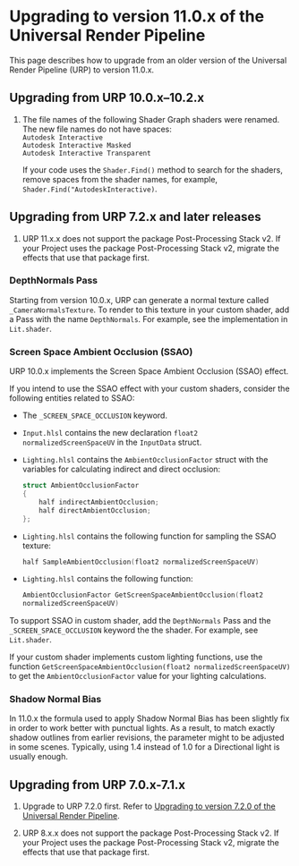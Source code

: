 # Upgrading to version 11.0.x of the Universal Render Pipeline

This page describes how to upgrade from an older version of the Universal Render Pipeline (URP) to version 11.0.x.

## Upgrading from URP 10.0.x–10.2.x

1. The file names of the following Shader Graph shaders were renamed. The new file names do not have spaces:<br/>`Autodesk Interactive`<br/>`Autodesk Interactive Masked`<br/>`Autodesk Interactive Transparent`

    If your code uses the `Shader.Find()` method to search for the shaders, remove spaces from the shader names, for example, `Shader.Find("AutodeskInteractive)`.

## Upgrading from URP 7.2.x and later releases

1. URP 11.x.x does not support the package Post-Processing Stack v2. If your Project uses the package Post-Processing Stack v2, migrate the effects that use that package first.

### DepthNormals Pass

Starting from version 10.0.x, URP can generate a normal texture called `_CameraNormalsTexture`. To render to this texture in your custom shader, add a Pass with the name `DepthNormals`. For example, see the implementation in `Lit.shader`.

### Screen Space Ambient Occlusion (SSAO)

URP 10.0.x implements the Screen Space Ambient Occlusion (SSAO) effect.

If you intend to use the SSAO effect with your custom shaders, consider the following entities related to SSAO:

* The `_SCREEN_SPACE_OCCLUSION` keyword.

* `Input.hlsl` contains the new declaration `float2  normalizedScreenSpaceUV` in the `InputData` struct.

* `Lighting.hlsl` contains the `AmbientOcclusionFactor` struct with the variables for calculating indirect and direct occlusion:

    ```c++
    struct AmbientOcclusionFactor
    {
        half indirectAmbientOcclusion;
        half directAmbientOcclusion;
    };
    ```

* `Lighting.hlsl` contains the following function for sampling the SSAO texture:

    ```c++
    half SampleAmbientOcclusion(float2 normalizedScreenSpaceUV)
    ```

* `Lighting.hlsl` contains the following function:

    ```c++
    AmbientOcclusionFactor GetScreenSpaceAmbientOcclusion(float2
    normalizedScreenSpaceUV)
    ```

To support SSAO in custom shader, add the `DepthNormals` Pass and the `_SCREEN_SPACE_OCCLUSION` keyword the the shader. For example, see `Lit.shader`.

If your custom shader implements custom lighting functions, use the function `GetScreenSpaceAmbientOcclusion(float2 normalizedScreenSpaceUV)` to get the `AmbientOcclusionFactor` value for your lighting calculations.

### Shadow Normal Bias

In 11.0.x the formula used to apply Shadow Normal Bias has been slightly fix in order to work better with punctual lights.
As a result, to match exactly shadow outlines from earlier revisions, the parameter might to be adjusted in some scenes. Typically, using 1.4 instead of 1.0 for a Directional light is usually enough.


## Upgrading from URP 7.0.x-7.1.x

1. Upgrade to URP 7.2.0 first. Refer to [Upgrading to version 7.2.0 of the Universal Render Pipeline](upgrade-guide-7-2-0.md).

2. URP 8.x.x does not support the package Post-Processing Stack v2. If your Project uses the package Post-Processing Stack v2, migrate the effects that use that package first.
